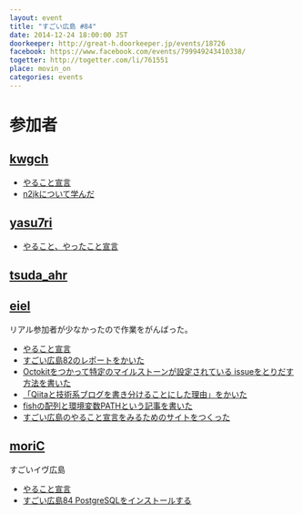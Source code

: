 ```yaml
---
layout: event
title: "すごい広島 #84"
date: 2014-12-24 18:00:00 JST
doorkeeper: http://great-h.doorkeeper.jp/events/18726
facebook: https://www.facebook.com/events/799949243410338/
togetter: http://togetter.com/li/761551
place: movin_on
categories: events
---
```


# 参加者


## [kwgch](https://github.com/kwgch)

* [やること宣言](https://github.com/great-h/great-h.github.io/issues/1440)
* [n2jkについて学んだ](http://www.slideshare.net/kuranuki/ss-42979624)


## [yasu7ri](https://www.facebook.com/yasu7ri)

* [やること、やったこと宣言](https://github.com/great-h/great-h.github.io/issues/1437)

## [tsuda_ahr](http://twitter.com/tsuda_ahr)


## [eiel](https://github.com/eiel)

リアル参加者が少なかったので作業をがんばった。

* [やること宣言](https://github.com/great-h/great-h.github.io/issues/1430#issuecomment-68046425)
* [すごい広島82のレポートをかいた](https://www.facebook.com/great.hiroshima/posts/496552707154046)
* [Octokitをつかって特定のマイルストーンが設定されている issueをとりだす方法を書いた](http://qiita.com/eielh/items/6890b18974180deb5c61)
* [「Qiitaと技術系ブログを書き分けることにした理由」をかいた](http://blog.eiel.info/blog/2014/12/24/reason-for-written-qiita/)
* [fishの配列と環境変数PATHという記事を書いた](https://www.chatwork.com/#!rid17750365)
* [すごい広島のやること宣言をみるためのサイトをつくった](https://great-mile.herokuapp.com)


## [moriC](https://github.com/moriC)

すごいイヴ広島

* [やること宣言](https://github.com/great-h/great-h.github.io/issues/1435)
* [すごい広島84 PostgreSQLをインストールする](http://moric-life.tumblr.com/post/106051227896/84-postgresql)
